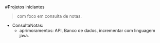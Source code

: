 #Projetos iniciantes 

> com foco em consulta de notas.

* ConsultaNotas:
  * aprimoramentos: API, Banco de dados, incrementar com linguagem java.



    
